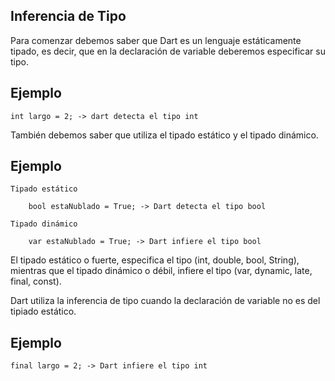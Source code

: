 ## Inferencia de Tipo

Para comenzar debemos saber que Dart es un lenguaje estáticamente tipado, es decir, que en la declaración de variable deberemos especificar su tipo.

## Ejemplo ##

    int largo = 2; -> dart detecta el tipo int

También debemos saber que utiliza el tipado estático y el tipado dinámico.

## Ejemplo ##

    Tipado estático

        bool estaNublado = True; -> Dart detecta el tipo bool

    Tipado dinámico

        var estaNublado = True; -> Dart infiere el tipo bool

El tipado estático o fuerte, especifica el tipo (int, double, bool, String), mientras que el tipado dinámico o débil, infiere el tipo (var, dynamic, late, final, const).

Dart utiliza la inferencia de tipo cuando la declaración de variable no es del tipiado estático.

## Ejemplo ##

    final largo = 2; -> Dart infiere el tipo int



